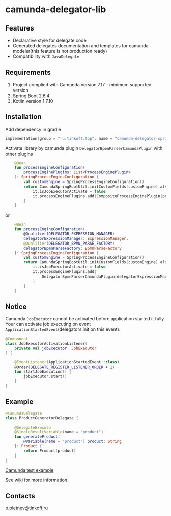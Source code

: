 # camunda-delegator-lib

## Features
* Declarative style for delegate code
* Generated delegates documentation and templates for camunda modeler(this feature is not production ready)
* Compatibility with `JavaDelegate`

## Requirements

1. Project complied with Camunda version 7.17 - minimum supported version
2. Spring Boot 2.6.4
3. Kotlin version 1.7.10

## Installation

Add dependency in gradle
```kotlin
implementation(group = "ru.tinkoff.top", name = "camunda-delegator-spring-boot-starter", version = "version")
```

Activate library by camunda plugin `DelegatorBpmnParserCamundaPlugin` with other plugins

```kotlin
    @Bean
    fun processEngineConfiguration(
        processEnginePlugins: List<ProcessEnginePlugin>
    ): SpringProcessEngineConfiguration {
        val customEngine = SpringProcessEngineConfiguration()
        return CamundaSpringBootUtil.initCustomFields(customEngine).also {
            it.isJobExecutorActivate = false
            it.processEnginePlugins.add(CompositeProcessEnginePlugin(processEnginePlugins))
        }
    }
```

or

```kotlin
    @Bean
    fun processEngineConfiguration(
        @Qualifier(DELEGATOR_EXPRESSION_MANAGER)
        delegatorExpressionManager: ExpressionManager,
        @Qualifier(DELEGATOR_BPMN_PARSE_FACTORY)
        delegatorBpmnParseFactory: BpmnParseFactory
    ): SpringProcessEngineConfiguration {
        val customEngine = SpringProcessEngineConfiguration()
        return CamundaSpringBootUtil.initCustomFields(customEngine).also {
            it.isJobExecutorActivate = false
            it.processEnginePlugins.add(
                DelegatorBpmnParserCamundaPlugin(delegatorExpressionManager, delegatorBpmnParseFactory)
            )
        }
    }
```

## Notice

Camunda `JobExecutor` cannot be activated before application started it fully. 
Your can activate job executing on event `ApplicationStartedEvent`(delegators init on this event).

```kotlin
@Component
class JobExecutorActivationListener(
    private val jobExecutor: JobExecutor
) {

    @EventListener(ApplicationStartedEvent::class)
    @Order(DELEGATE_REGISTER_LISTENER_ORDER + 1)
    fun startJobExecution() {
        jobExecutor.start()
    }
}
```

## Example

```kotlin
@CamundaDelegate
class ProductGeneratorDelegate {

    @DelegateExecute
    @SingleResultVariable(name = "product")
    fun generateProduct(
        @Variable(name = "product") product: String
    ): Product {
        return Product(product)
    }
}
```
[Camunda test example](https://github.com/Tinkoff/camunda-delegator-lib/blob/main/camunda-delegator/src/test/kotlin/ru/tinkoff/top/camunda/delegator/process/SimpleProcessTest.kt)

See [wiki](https://github.com/TinkoffCreditSystems/camunda-delegator-lib/wiki/How-to-write-delegates) for more information.

## Contacts
p.pletnev@tinkoff.ru 
